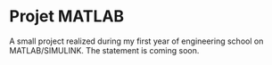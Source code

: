 # Projet MATLAB

A small project realized during my first year of engineering school on MATLAB/SIMULINK. The statement is coming soon.
